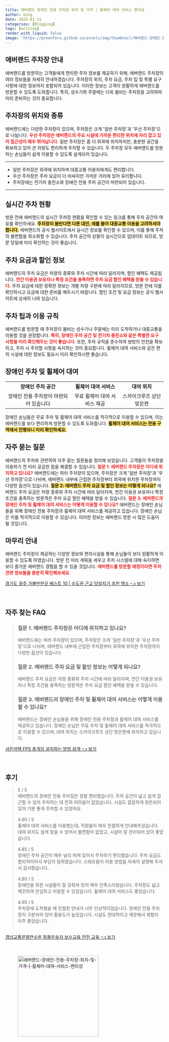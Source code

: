 ```yaml
---
title: 에버랜드 장애인 전용 주차장 위치 및 가격 | 휠체어 대여 서비스 편리성
author: bing
date: 2025-01-31
categories: [Blogging]
tags: [writing]
render_with_liquid: false
image: 'https://greenforu.github.io/assets/img/thumbnail/에버랜드-장애인-전용-주차장-위치-및-가격-|-휠체어-대여-서비스-편리성.webp'
---
```



<h2 id='에버랜드_주차장_안내'>에버랜드 주차장 안내</h2>

<p>에버랜드를 방문하는 고객들에게 편리한 주차 정보를 제공하기 위해, 에버랜드 주차장의 여러 정보들을 자세히 안내하겠습니다. 주차장의 위치, 주차 요금, 주차 팁 및 특별 요구사항에 대한 정보까지 포함되어 있습니다. 이러한 정보는 고객이 원활하게 에버랜드를 방문할 수 있도록 도와줍니다. 특히, 성수기와 주말에는 더욱 붐비는 주차장을 고려하여 미리 준비하는 것이 중요합니다.</p>

<h2 id='주차장의_위치와_종류'>주차장의 위치와 종류</h2>

<p>에버랜드에는 다양한 주차장이 있으며, 주차장은 크게 '일반 주차장'과 '우선 주차장'으로 나뉩니다. <b><span style="color: #ee2323;">우선 주차장은 에버랜드의 주요 시설에 가까운 편리한 위치에 자리 잡고 있어 접근성이 매우 뛰어납니다.</span></b> 일반 주차장은 좀 더 외곽에 위치하지만, 충분한 공간을 확보하고 있어 큰 차량도 편리하게 주차할 수 있습니다. 두 주차장 모두 에버랜드를 방문하는 손님들이 쉽게 이용할 수 있도록 설계되어 있습니다.</p>

<hr />

<ul>
    <li>일반 주차장은 외곽에 위치하며 대중교통 이용자에게도 편리합니다.</li>
    <li>우선 주차장은 주차 요금이 더 비싸지만 가까운 거리에 있어 유리합니다.</li>
    <li>주차장에는 전기차 충전소와 장애인 전용 주차 공간이 마련되어 있습니다.</li>
</ul>

<hr />

<h2 id='실시간_주차_현황'>실시간 주차 현황</h2>

<p>방문 전에 에버랜드의 실시간 주차장 현황을 확인할 수 있는 링크를 통해 주차 공간의 여유를 확인하세요. <b><span style="background-color: #ffe066;">주차장이 붐빈다면 다른 대안, 예를 들어 대중교통 이용을 고려하셔야 합니다.</span></b> 에버랜드의 공식 웹사이트에서 실시간 정보를 확인할 수 있으며, 이를 통해 주차의 불편함을 최소화할 수 있습니다. 주차 공간의 상황이 실시간으로 업데이트 되므로, 방문 당일에 미리 확인하는 것이 좋습니다.</p>

<h2 id='주차_요금과_할인_정보'>주차 요금과 할인 정보</h2>

<p>에버랜드의 주차 요금은 차량의 종류와 주차 시간에 따라 달라지며, 할인 혜택도 제공됩니다. <b><span style="color: #ee2323;">연간 이용권 보유자나 특정 조건을 충족하면 주차 요금 할인 혜택을 받을 수 있습니다.</span></b> 주차 요금에 대한 정확한 정보는 개별 차량 구분에 따라 달라지므로, 방문 전에 이를 확인하시고 요금에 대한 준비를 해두시기 바랍니다. 할인 조건 및 요금 정보는 공식 웹사이트에 상세히 나와 있습니다.</p>

<h2 id='주차_팁과_이용_규칙'>주차 팁과 이용 규칙</h2>

<p>에버랜드를 방문할 때 주차장이 붐비는 성수기나 주말에는 미리 도착하거나 대중교통을 이용할 것을 권장합니다. <b><span style="color: #ee2323;">특히, 장애인 주차 공간 및 전기차 충전소와 같은 특별한 요구 사항을 미리 확인해두는 것이 좋습니다.</span></b> 또한, 주차 규칙을 준수하여 쌍방의 안전을 확보하고, 주차 시 주의할 사항을 숙지하는 것이 중요합니다. 휠체어 대여 서비스와 같은 편의 시설에 대한 정보도 필요시 미리 확인하시면 좋습니다.</p>

<h2 id='장애인_주차_및_휠체어_대여'>장애인 주차 및 휠체어 대여</h2>

<table>
    <tr>
        <td style="text-align: center; height: 17px;"><b>장애인 주차 공간</b></td>
        <td style="text-align: center; height: 17px;"><b>휠체어 대여 서비스</b></td>
        <td style="text-align: center; height: 17px;"><b>대여 위치</b></td>
    </tr>
    <tr>
        <td style="text-align: center; height: 17px;">장애인 전용 주차장이 마련되어 있습니다</td>
        <td style="text-align: center; height: 17px;">무료 휠체어 대여 서비스 제공</td>
        <td style="text-align: center; height: 17px;">스카이크루즈 상단 맞은편</td>
    </tr>
</table>

<p>장애인 손님들은 무료 주차 및 휠체어 대여 서비스를 적극적으로 이용할 수 있으며, 이는 에버랜드를 보다 편리하게 방문할 수 있도록 도와줍니다. <b><span style="background-color: #ffe066;">휠체어 대여 서비스는 전용 구역에서 진행되니 미리 확인하세요.</span></b></p>

<h2 id='자주_묻는_질문'>자주 묻는 질문</h2>

<p>에버랜드의 주차와 관련하여 자주 묻는 질문들을 정리해 보았습니다. 고객들이 주차장을 이용하기 전 미리 궁금한 점을 해결할 수 있습니다. <b><span style="color: #ee2323;">질문 1: 에버랜드 주차장은 어디에 위치하고 있나요?</span></b> 에버랜드에는 여러 주차장이 있으며, 주차장은 크게 '일반 주차장'과 '우선 주차장'으로 나뉘며, 에버랜드 내부에 근접한 주차장부터 외곽에 위치한 주차장까지 다양한 옵션이 있습니다. <b><span style="background-color: #ffe066;">질문 2: 에버랜드 주차 요금 및 할인 정보는 어떻게 되나요?</span></b> 에버랜드 주차 요금은 차량 종류와 주차 시간에 따라 달라지며, 연간 이용권 보유자나 특정 조건을 충족하는 방문객은 주차 요금 할인 혜택을 받을 수 있습니다. <b><span style="color: #ee2323;">질문 3: 에버랜드의 장애인 주차 및 휠체어 대여 서비스는 어떻게 이용할 수 있나요?</span></b> 에버랜드는 장애인 손님들을 위해 장애인 전용 주차장과 휠체어 대여 서비스를 제공하고 있습니다. 장애인 손님은 이를 적극적으로 이용할 수 있습니다. 이러한 정보는 에버랜드 방문 시 많은 도움이 될 것입니다.</p>

<h2 id='마무리_안내'>마무리 안내</h2>

<p>에버랜드 주차장이 제공하는 다양한 정보와 편의시설을 통해 손님들이 보다 원활하게 이용할 수 있도록 하였습니다. 방문 전 미리 계획을 세우고 주차 시스템에 대해 숙지하면 보다 즐거운 에버랜드 경험을 할 수 있을 것입니다. <b><span style="color: #ee2323;">에버랜드를 방문할 예정이라면 주차 관련 정보들을 충분히 확인해보세요.</span></b></p>


<p><a class="click-button" title="경기도 광주 가볼만한곳 베스트 10 | 수도권 근교 당일치기 추천 명소" href="https://greenforu.github.io/posts/%EA%B2%BD%EA%B8%B0%EB%8F%84-%EA%B4%91%EC%A3%BC-%EA%B0%80%EB%B3%BC%EB%A7%8C%ED%95%9C%EA%B3%B3-%EB%B2%A0%EC%8A%A4%ED%8A%B8-10-%EC%88%98%EB%8F%84%EA%B6%8C-%EA%B7%BC%EA%B5%90-%EB%8B%B9%EC%9D%BC%EC%B9%98%EA%B8%B0-%EC%B6%94%EC%B2%9C-%EB%AA%85%EC%86%8C/" rel="dofollow">경기도 광주 가볼만한곳 베스트 10 | 수도권 근교 당일치기 추천 명소 👈 보기</a></p><br>
<h2 id='자주_찾는_FAQ'>자주 찾는 FAQ</h2>
<div itemscope="" itemtype="https://schema.org/FAQPage">
<blockquote>
<div itemscope="" itemprop="mainEntity" itemtype="https://schema.org/Question">
<h3 itemprop="name">질문 1. 에버랜드 주차장은 어디에 위치하고 있나요?</h3>
<div itemscope="" itemprop="acceptedAnswer" itemtype="https://schema.org/Answer">
<span itemprop="text">
<p>에버랜드에는 여러 주차장이 있으며, 주차장은 크게 '일반 주차장'과 '우선 주차장'으로 나뉘며, 에버랜드 내부에 근접한 주차장부터 외곽에 위치한 주차장까지 다양한 옵션이 있습니다.</p>
</span>
</div>
</div>
<div itemscope="" itemprop="mainEntity" itemtype="https://schema.org/Question">
<h3 itemprop="name">질문 2. 에버랜드 주차 요금 및 할인 정보는 어떻게 되나요?</h3>
<div itemscope="" itemprop="acceptedAnswer" itemtype="https://schema.org/Answer">
<span itemprop="text">
<p>에버랜드 주차 요금은 차량 종류와 주차 시간에 따라 달라지며, 연간 이용권 보유자나 특정 조건을 충족하는 방문객은 주차 요금 할인 혜택을 받을 수 있습니다.</p>
</span>
</div>
</div>
<div itemscope="" itemprop="mainEntity" itemtype="https://schema.org/Question">
<h3 itemprop="name">질문 3. 에버랜드의 장애인 주차 및 휠체어 대여 서비스는 어떻게 이용할 수 있나요?</h3>
<div itemscope="" itemprop="acceptedAnswer" itemtype="https://schema.org/Answer">
<span itemprop="text">
<p>에버랜드는 장애인 손님들을 위해 장애인 전용 주차장과 휠체어 대여 서비스를 제공하고 있습니다. 장애인 손님은 무료 주차 및 휠체어 대여 서비스를 적극적으로 이용할 수 있으며, 대여 위치는 스카이크루즈 상단 맞은편에 위치하고 있습니다.</p>
</span>
</div>
</div>
</blockquote>
</div>
<p><a class="click-button" title="서든어택 FPS 총게임 설치하는 방법 쉽게" href="https://greenforu.github.io/posts/%EC%84%9C%EB%93%A0%EC%96%B4%ED%83%9D-FPS-%EC%B4%9D%EA%B2%8C%EC%9E%84-%EC%84%A4%EC%B9%98%ED%95%98%EB%8A%94-%EB%B0%A9%EB%B2%95-%EC%89%BD%EA%B2%8C/" rel="dofollow">서든어택 FPS 총게임 설치하는 방법 쉽게 👈 보기</a></p><br>
<h2 id='후기'>후기</h2>
<div itemscope itemtype="https://schema.org/Product">
  <blockquote>
  <div itemprop="review" itemscope itemtype="https://schema.org/Review">
      <div itemprop="reviewRating" itemscope itemtype="https://schema.org/Rating"> <span itemprop="ratingValue">5</span> / <span itemprop="bestRating">5</span> </div>
      <span itemprop="reviewBody">에버랜드의 장애인 전용 주차장은 정말 편리했습니다. 주차 공간이 넓고 쉽게 접근할 수 있어 주차하는 데 전혀 어려움이 없었습니다. 시설도 깔끔하게 정돈되어 있어 기분 좋게 주차할 수 있었어요.</span>
  </div>
  <br>
  <div itemprop="review" itemscope itemtype="https://schema.org/Review">
      <div itemprop="reviewRating" itemscope itemtype="https://schema.org/Rating"> <span itemprop="ratingValue">4.90</span> / <span itemprop="bestRating">5</span> </div>
      <span itemprop="reviewBody">휠체어 대여 서비스를 이용했는데, 직원들이 매우 친절하게 안내해주셨습니다. 대여 위치도 쉽게 찾을 수 있어서 불편함이 없었고, 시설이 잘 관리되어 있어 좋았습니다.</span>
  </div>
  <br>
  <div itemprop="review" itemscope itemtype="https://schema.org/Review">
      <div itemprop="reviewRating" itemscope itemtype="https://schema.org/Rating"> <span itemprop="ratingValue">4.85</span> / <span itemprop="bestRating">5</span> </div>
      <span itemprop="reviewBody">장애인 주차 공간이 매우 널리 퍼져 있어서 주차하기 편리했습니다. 주차 요금도 합리적이어서 부담이 덜하였습니다. 스태프들이 이용 방법을 자세히 설명해 주셔서 감사했습니다.</span>
  </div>
  <br>
  <div itemprop="review" itemscope itemtype="https://schema.org/Review">
      <div itemprop="reviewRating" itemscope itemtype="https://schema.org/Rating"> <span itemprop="ratingValue">4.80</span> / <span itemprop="bestRating">5</span> </div>
      <span itemprop="reviewBody">장애인을 위한 시설들이 잘 갖춰져 있어 매우 만족스러웠습니다. 주차장도 넓고 깨끗하여 안심하고 이용할 수 있었습니다. 휠체어 대여 서비스도 좋았습니다.</span>
  </div>
  <br>
  <div itemprop="review" itemscope itemtype="https://schema.org/Review">
      <div itemprop="reviewRating" itemscope itemtype="https://schema.org/Rating"> <span itemprop="ratingValue">4.95</span> / <span itemprop="bestRating">5</span> </div>
      <span itemprop="reviewBody">주차장에 도착했을 때 친절한 안내가 너무 인상적이었습니다. 장애인 전용 주차장이 구분되어 있어 활용도가 높았습니다. 시설도 현대적이고 깨끗해서 체험이 아주 좋았습니다.</span>
  </div>
  <br>
  </blockquote>
</div>
<p><a class="click-button" title="경남교통문화연수원 화물운송자 보수교육 안전 교육" href="https://greenforu.github.io/posts/%EA%B2%BD%EB%82%A8%EA%B5%90%ED%86%B5%EB%AC%B8%ED%99%94%EC%97%B0%EC%88%98%EC%9B%90-%ED%99%94%EB%AC%BC%EC%9A%B4%EC%86%A1%EC%9E%90-%EB%B3%B4%EC%88%98%EA%B5%90%EC%9C%A1-%EC%95%88%EC%A0%84-%EA%B5%90%EC%9C%A1/" rel="dofollow">경남교통문화연수원 화물운송자 보수교육 안전 교육 👈 보기</a></p><br>
<figure class="image"><img src="https://greenforu.github.io/assets/img/thumbnail/에버랜드-장애인-전용-주차장-위치-및-가격-|-휠체어-대여-서비스-편리성.webp" alt="에버랜드-장애인-전용-주차장-위치-및-가격-|-휠체어-대여-서비스-편리성" width="256" height="256"></figure>